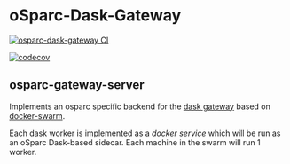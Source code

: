 # oSparc-Dask-Gateway

[![osparc-dask-gateway CI](https://github.com/ITISFoundation/osparc-dask-gateway/actions/workflows/gateway.yml/badge.svg)](https://github.com/ITISFoundation/osparc-dask-gateway/actions/workflows/gateway.yml)

[![codecov](https://codecov.io/gh/ITISFoundation/osparc-dask-gateway/branch/master/graph/badge.svg?token=I637tqTNuI)](https://codecov.io/gh/ITISFoundation/osparc-dask-gateway)

## osparc-gateway-server

Implements an osparc specific backend for the [dask gateway](https://gateway.dask.org/) based on [docker-swarm](https://docs.docker.com/engine/swarm/).

Each dask worker is implemented as a *docker service* which will be run as an oSparc Dask-based sidecar. Each machine in the swarm will run 1 worker.
